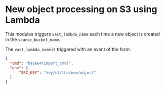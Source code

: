 # New object processing on S3 using Lambda

This modules triggers `vast_lambda_name` each time a new object is created in
the `source_bucket_name`.

The `vast_lambda_name` is triggered with an event of the form:
```json
{
  "cmd": "base64(import_cmd)",
  "env": {
      "SRC_KEY": "key/of/the/new/object"
  }
}
```
